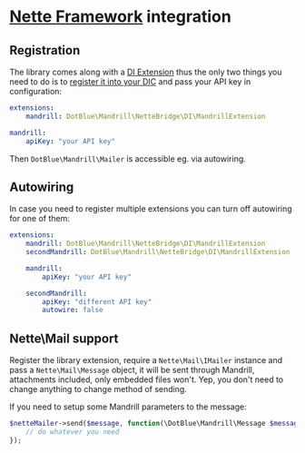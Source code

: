 [Nette Framework](http://nette.org) integration
===============================================

Registration
------------
The library comes along with a [DI Extension](../../DotBlue/Mandrill/NetteBridge/DI/MandrillExtension)
thus the only two things you need to do is to [register it into your DIC](http://doc.nette.org/cs/2.1/di-extensions)
and pass your API key in configuration:
```yaml
extensions:
    mandrill: DotBlue\Mandrill\NetteBridge\DI\MandrillExtension

mandrill:
    apiKey: "your API key"
```
Then `DotBlue\Mandrill\Mailer` is accessible eg. via autowiring.

Autowiring
----------
In case you need to register multiple extensions you can turn off autowiring for one of them:
```yaml
extensions:
    mandrill: DotBlue\Mandrill\NetteBridge\DI\MandrillExtension
    secondMandrill: DotBlue\Mandrill\NetteBridge\DI\MandrillExtension

    mandrill:
        apiKey: "your API key"

    secondMandrill:
        apiKey: "different API key"
        autowire: false
```

Nette\Mail support
------------------
Register the library extension, require a `Nette\Mail\IMailer` instance and pass a `Nette\Mail\Message` object,
it will be sent through Mandrill, attachments included, only embedded files won't. Yep, you don't need to change
anything to change method of sending.

If you need to setup some Mandrill parameters to the message:
```php
$netteMailer->send($message, function(\DotBlue\Mandrill\Message $message) {
	// do whatever you need
});
```
